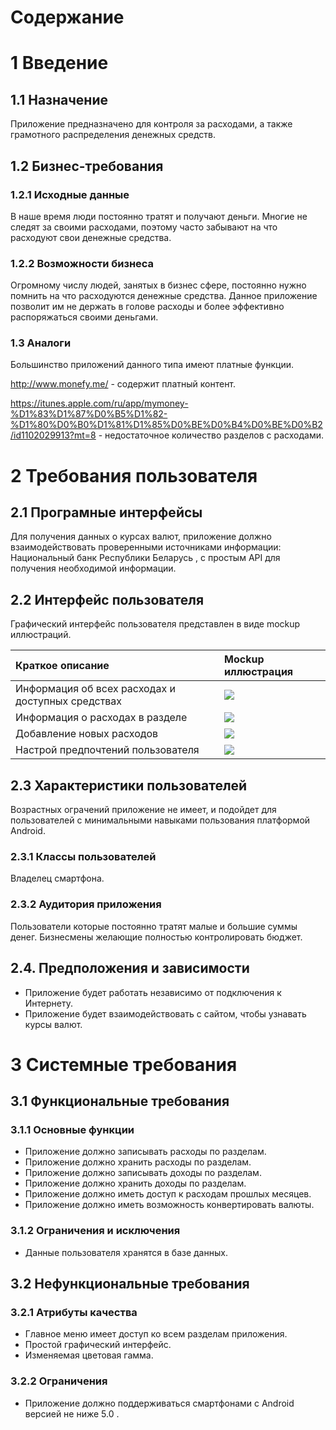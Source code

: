 # Содержание 

# 1 Введение

## 1.1 Назначение
Приложение предназначено для контроля за расходами, а также грамотного распределения денежных средств. 

## 1.2 Бизнес-требования

### 1.2.1 Исходные данные
В наше время люди постоянно тратят и получают деньги. Многие не следят за своими расходами, поэтому часто забывают на что расходуют свои денежные средства.

### 1.2.2 Возможности бизнеса
Огромному числу людей, занятых в бизнес сфере, постоянно нужно помнить на что расходуются денежные средства. Данное приложение позволит им не держать в голове расходы и более эффективно распоряжаться своими деньгами.

### 1.3 Аналоги
Большинство приложений данного типа имеют платные функции.

http://www.monefy.me/ - содержит платный контент.

https://itunes.apple.com/ru/app/mymoney-%D1%83%D1%87%D0%B5%D1%82-%D1%80%D0%B0%D1%81%D1%85%D0%BE%D0%B4%D0%BE%D0%B2/id1102029913?mt=8 - недостаточное количество разделов с расходами.

# 2 Требования пользователя

## 2.1 Програмные интерфейсы
Для получения данных  о курсах валют, приложение должно взаимодействовать проверенными источниками информации: Национальный банк Республики Беларусь , с простым API для получения необходимой информации.
## 2.2 Интерфейс пользователя

Графический интерфейс пользователя представлен в виде mockup иллюстраций.

| Краткое описание | Mockup иллюстрация |
|:---|:---|
|Информация об всех расходах и доступных средствах|<img src="https://raw.githubusercontent.com/SlavkaGoldfinch/MoneyHelper/master/Mockups/Main.png">|
|Информация о расходах в разделе|<img src="https://raw.githubusercontent.com/SlavkaGoldfinch/MoneyHelper/master/Mockups/Costs.png">|
|Добавление новых расходов|<img src="https://raw.githubusercontent.com/SlavkaGoldfinch/MoneyHelper/master/Mockups/Add.png">|
|Настрой предпочтений пользователя|<img src="https://raw.githubusercontent.com/SlavkaGoldfinch/MoneyHelper/master/Mockups/Setting.png">

## 2.3 Характеристики пользователей
Возрастных ограчений приложение не имеет, и подойдет для пользователей с минимальными навыками пользования платформой Android.

### 2.3.1 Классы пользователей
Владелец смартфона.

### 2.3.2 Аудитория приложения

Пользователи которые постоянно тратят малые и большие суммы денег. Бизнесмены желающие полностью контролировать бюджет.

## 2.4. Предположения и зависимости
- Приложение будет работать независимо от подключения к Интернету.
- Приложение будет взаимодействовать с сайтом, чтобы узнавать курсы валют.

# 3 Системные требования

## 3.1 Функциональные требования

### 3.1.1 Основные функции
- Приложение должно записывать расходы по разделам.
- Приложение должно хранить расходы по разделам.
- Приложение должно записывать доходы по разделам.
- Приложение должно хранить доходы по разделам.
- Приложение должно иметь доступ к расходам прошлых месяцев.
- Приложение должно иметь возможность конвертировать валюты.

### 3.1.2 Ограничения и исключения
- Данные пользователя хранятся в базе данных.

## 3.2 Нефункциональные требования

### 3.2.1 Атрибуты качества
- Главное меню  имеет доступ ко всем разделам приложения.
- Простой графический интерфейс.
- Изменяемая цветовая гамма.

### 3.2.2 Ограничения
- Приложение должно поддерживаться смартфонами с Android версией не ниже 5.0 .
